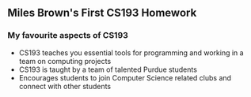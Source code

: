 ## Miles Brown's First CS193 Homework

### My favourite aspects of CS193
- CS193 teaches you essential tools for programming and working in a team on computing projects
- CS193 is taught by a team of talented Purdue students
- Encourages students to join Computer Science related clubs and connect with other students
